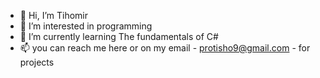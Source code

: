 - 👋 Hi, I’m Tihomir 
- 👀 I’m interested in programming
- 🌱 I’m currently learning The fundamentals of C#
- 📫 you can reach me here or on my email - protisho9@gmail.com - for projects

<!---
Rukono/Rukono is a ✨ special ✨ repository because its `README.md` (this file) appears on your GitHub profile.
You can click the Preview link to take a look at your changes.
--->
